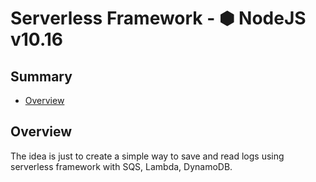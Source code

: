# Serverless Framework - ⬢ NodeJS v10.16

## Summary

- [Overview](#Overview)

## Overview

The idea is just to create a simple way to save and read logs using serverless framework with SQS, Lambda, DynamoDB.
